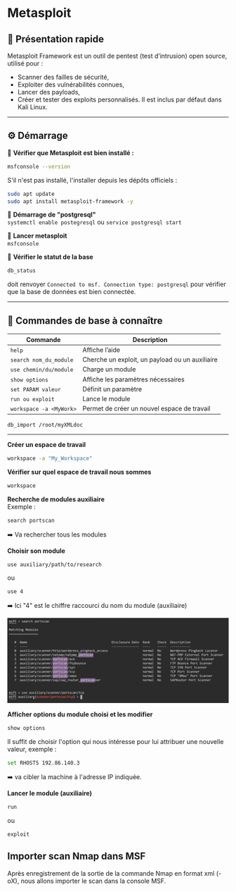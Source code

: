 # Metasploit

## 🧰 Présentation rapide

Metasploit Framework est un outil de pentest (test d’intrusion) open source, utilisé pour :
* Scanner des failles de sécurité,
* Exploiter des vulnérabilités connues,
* Lancer des payloads,
* Créer et tester des exploits personnalisés.
Il est inclus par défaut dans Kali Linux.

---

## ⚙️ Démarrage  
📌 **Vérifier que Metasploit est bien installé :**
```bash
msfconsole --version
```
S'il n'est pas installé, l'installer depuis les dépôts officiels :  
```bash
sudo apt update
sudo apt install metasploit-framework -y
```

📌 **Démarrage de "postgresql"**  
`systemctl enable postegresql` ou `service postgresql start`  

  
📌 **Lancer metasploit**  
``msfconsole``  

📌 **Vérifier le statut de la base**  
```bash
db_status
``` 
doit renvoyer `Connected to msf. Connection type: postgresql` pour vérifier que la base de données est bien connectée.  

---

## 🧭 Commandes de base à connaître
| Commande                  | Description                                     |
| ------------------------- | ----------------------------------------------- |
| ``help``                  | Affiche l’aide                                  |
| ``search nom_du_module``  | Cherche un exploit, un payload ou un auxiliaire |
| ``use chemin/du/module``  | Charge un module                                |
| ``show options``          | Affiche les paramètres nécessaires              |
| ``set PARAM valeur``      | Définit un paramètre                            |
| ``run ou exploit``        | Lance le module                                 |
| ``workspace -a <MyWork>`` | Permet de créer un nouvel espace de travail     |


``db_import /root/myXMLdoc``  

---

**Créer un espace de travail**  
```bash
workspace -a "My_Workspace"  
``` 

**Vérifier sur quel espace de travail nous sommes**  
```bash
workspace  
``` 

**Recherche de modules auxiliaire**  
Exemple :
```bash
search portscan 
``` 
➡️ Va rechercher tous les modules 

**Choisir son module**
```bash
use auxiliary/path/to/research 
```
ou
```bash
use 4
```
➡️ Ici "4" est le chiffre raccourci du nom du module (auxiliaire)  

![alt text](image.png)

**Afficher options du module choisi et les modifier**  
```bash
show options
```
Il suffit de choisir l'option qui nous intéresse pour lui attribuer une nouvelle valeur, exemple :
```bash
set RHOSTS 192.86.140.3
```
➡️ va cibler la machine à l'adresse IP indiquée.

**Lancer le module (auxiliaire)**
```bash
run
```
ou
```bash
exploit
```




## Importer scan Nmap dans MSF

Après enregistrement de la sortie de la commande Nmap en format xml (-oX), nous allons importer le scan dans la console MSF.  




